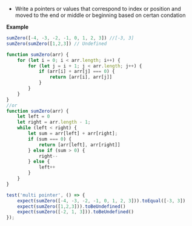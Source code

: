 - Write a pointers or values that correspond to index or position and moved to the end or middle or beginning based on certan condation

**Example**
```js
sumZero([-4, -3, -2, -1, 0, 1, 2, 3]) //[-3, 3]
sumZero(sumZero([1,2,3]) // Undefined
```

```jsx
function sumZero(arr) {
    for (let i = 0; i < arr.length; i++) {
        for (let j = i + 1; j < arr.length; j++) {
            if (arr[i] + arr[j] === 0) {
                return [arr[i], arr[j]]
            }
        }
    }
} 
//or 
function sumZero(arr) {
    let left = 0
    let right = arr.length - 1;
    while (left < right) {
        let sum = arr[left] + arr[right];
        if (sum === 0) {
            return [arr[left], arr[right]]
        } else if (sum > 0) {
            right--
        } else {
            left++
        }
    }
}

test('multi pointer', () => {
    expect(sumZero([-4, -3, -2, -1, 0, 1, 2, 3])).toEqual([-3, 3])
    expect(sumZero([1,2,3])).toBeUndefined()
    expect(sumZero([-2, 1, 3])).toBeUndefined()
});
```